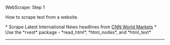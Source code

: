<font class = "gemini-h2">WebScrape: Step 1</font>

<p class = "gemini-font">
How to scrape text from a website.
</p>
* Scrape Latest International News headlines from <a href="https://money.cnn.com/data/world_markets/asia/" target="_blank">CNN World Markets</a>
* Use the *rvest* package - *read_html*, *html_nodes*, and *html_text*

<hr>
